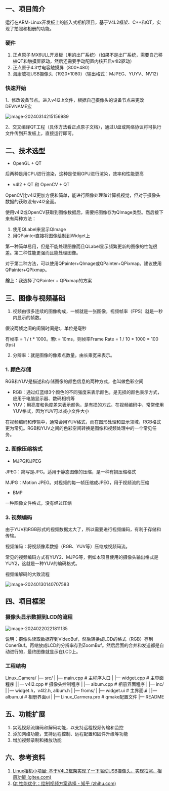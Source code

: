 ## 一、项目简介

运行在ARM-Linux开发板上的嵌入式相机项目，基于V4L2框架、C++和QT，实现了拍照和相册的功能。

### 硬件

1. 正点原子IMX6ULL开发板（用的出厂系统）（如果不是出厂系统，需要自己移植QT和触摸屏驱动，然后还需要手动配置内核开启v4l2驱动）
2. 正点原子4.3寸电容触摸屏（800*480）
3. 海康威视USB摄像头（1920*1080）（输出格式：MJPEG、YUYV、NV12）

### 快速开始

1、修改设备节点。进入v4l2.h文件，根据自己摄像头的设备节点来更改DEVNAME宏

![image-20240314215156989](https://biao-tu.oss-cn-shenzhen.aliyuncs.com/images/202403142151019.png)

2、交叉编译QT工程（具体方法看正点原子文档），通过U盘或网络协议将可执行文件传到开发板上，直接运行即可。



## 二、技术选型

* OpenGL + QT

后两种是用CPU进行渲染，这种是使用GPU进行渲染，效率和性能更高

* v4l2 + QT 和 OpenCV + QT

OpenCV比v4l2更加方便和简单，能进行图像处理和计算机视觉，但对于摄像头数据的获取没有v4l2全面。

使用v4l2或OpenCV获取到图像数据后，需要把图像存为QImage类型。然后接下来有两种方法：

1. 使用QLabel来显示QImage
2. 用QPainter直接将图像绘制到Widget上

第一种简单易用，但是不能处理图像而且QLabel显示频繁更新的图像的性能很差。第二种性能更强而且能处理图像。

对于第二种方法，可以使用QPainter+QImage或QPainter+QPixmap。建议使用QPainter+QPixmap。

**综上**：我选择了QPainter + QPixmap的方案



## 三、图像与视频基础

1. 视频由很多连续的图像构成，一帧就是一张图像，视频帧率（FPS）就是一秒内显示的帧数。

假设两帧之间的间隔时间是t，单位是毫秒

有帧率 = 1 / t * 1000。若t = 10ms，则帧率Frame Rate = 1 / 10 * 1000 = 100 (fps)

2. 分辨率：就是图像的像素点数量。由长乘宽来表示。

### 1. 颜色存储

RGB和YUV是描述和存储图像的颜色信息的两种方式，也叫做色彩空间

* RGB：通过红蓝绿3个颜色的不同强度来表示颜色，是无损的颜色表示方式，应用于电脑显示器、数码相机等
* YUV：用亮度和色度差来表示颜色，是有损的方式。在视频编码中，常常使用YUV格式，因为YUV可以减小文件大小

在视频编码和传输中，通常会用YUV格式，而在图形处理和显示领域，RGB格式更为常见。RGB和YUV之间的色彩空间转换是图像和视频处理中的一个常见任务。

### 2. 图像压缩格式

* MJPG和JPEG

JPEG：简写是JPG。适用于静态图像的压缩，是一种有损压缩格式

MJPG：Motion JPEG。对视频的每一帧压缩成JPEG，用于视频流的压缩

* BMP

一种图像文件格式，没有经过压缩

### 3. 视频编码

由于YUV和RGB形式的视频数据太大了，所以需要进行视频编码，有利于存储和传输。

视频编码：将视频像素数据（RGB、YUV等）压缩成视频码流。

常见的视频编码方式有YUY2、MJPG等，例如本项目使用的摄像头输出格式是YUY2，这就是一种YUV的编码格式。

视频编解码的大致流程

![image-20240130140707583](https://biao-tu.oss-cn-shenzhen.aliyuncs.com/images/202401301407617.png)



## 四、项目框架

### 摄像头显示数据到LCD的流程

![image-20240220221811135](https://biao-tu.oss-cn-shenzhen.aliyuncs.com/images/202403142124777.png)

说明：摄像头读取数据存到VideoBuf，然后转换成LCD的格式（RGB）存到ConerBuf。再缩放成LCD的分辨率存到ZoomBuf。然后后面的合并和发送都是自动进行的，最终图像就显示在LCD上。



### 工程结构

Linux_Camera/
|— src/
|	|— main.cpp     # 主程序入口
|	|— widget.cpp  # 主界面程序 
|	|— v4l2.cpp      # 摄像头控制程序
|	|— album.cpp  # 相册界面程序
|
|— inc/
|	|— widget.h，v4l2.h, album.h
|
|— froms/
|	|— widget.ui  # 主界面ui
|	|— album.ui   # 相册界面ui
|
|— Linux_Carmera.pro  # qmake配置文件
|— README



## 五、功能扩展

1. 实现视频流编码和解码功能，以支持远程视频传输和监控
2. 添加网络功能，支持远程控制、远程配置和固件升级等功能
3. 增加视频录制和播放功能



## 六、参考资料

1. [Linux相机小项目: 基于V4L2框架实现了一下驱动USB摄像头，实现拍照、相册功能 (gitee.com)](https://gitee.com/chenshao777/linux-camera-mini-project)
2. [Qt 性能优化：绘制视频方案选择 - 知乎 (zhihu.com)](https://zhuanlan.zhihu.com/p/642345388)
